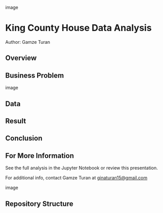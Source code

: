 image

# King County House Data Analysis 

Author: Gamze Turan

## Overview



## Business Problem

image



## Data

## Result


## Conclusion


## For More Information
See the full analysis in the Jupyter Notebook or review this presentation.

For additional info, contact Gamze Turan at ginaturan15@gmail.com

image

## Repository Structure 